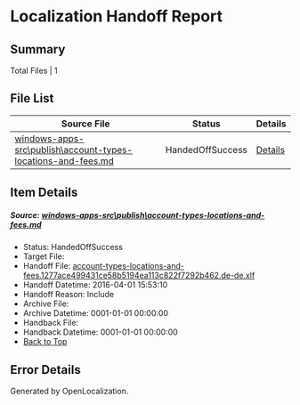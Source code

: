 # <a name='report-top'></a> Localization Handoff Report

## Summary
 Total Files | 1

## File List
 Source File | Status | Details 
 ----------- | ------ | ------- 
 [windows-apps-src\publish\account-types-locations-and-fees.md](https://github.com/Microsoft/windows-apps/blob/5adfc59d4d1d1c289ac4d723ad103d088aae12c3/windows-apps-src/publish/account-types-locations-and-fees.md) | HandedOffSuccess | [Details](#22f1983bdc028657552d8144bffa9071a352606a3332)

## Item Details
##### <a name='22f1983bdc028657552d8144bffa9071a352606a3332'></a> Source: [windows-apps-src\publish\account-types-locations-and-fees.md](https://github.com/Microsoft/windows-apps/blob/5adfc59d4d1d1c289ac4d723ad103d088aae12c3/windows-apps-src/publish/account-types-locations-and-fees.md)
* Status: HandedOffSuccess
* Target File: 
* Handoff File: [account-types-locations-and-fees.1277ace499431ce58b5194ea113c822f7292b462.de-de.xlf](https://github.com/Microsoft/WDG.handoff/blob/bbdb1d57220c582a4b4d6a73997f86de3c0f9ca9/ol-handoff/Microsoft/windows-apps.de-de/master/account-types-locations-and-fees.1277ace499431ce58b5194ea113c822f7292b462.de-de.xlf)
* Handoff Datetime: 2016-04-01 15:53:10
* Handoff Reason: Include
* Archive File: 
* Archive Datetime: 0001-01-01 00:00:00
* Handback File: 
* Handback Datetime: 0001-01-01 00:00:00
* [Back to Top](#report-top)


## Error Details

Generated by OpenLocalization.
